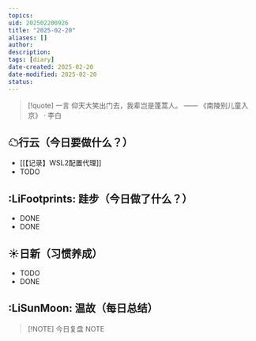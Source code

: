 ```yaml
---
topics: 
uid: 202502200926
title: "2025-02-20"
aliases: []
author: 
description: 
tags: [diary]
date-created: 2025-02-20
date-modified: 2025-02-20
status: 
---
```


> [!quote] 一言
 仰天大笑出门去，我辈岂是蓬蒿人。 —— 《南陵别儿童入京》 · 李白

## ☁行云（今日要做什么？）

- [[【记录】WSL2配置代理]]
- TODO

## :LiFootprints: 跬步（今日做了什么？）

- DONE
- DONE

## ☀日新（习惯养成）

- TODO
- DONE

## :LiSunMoon: 温故（每日总结）

> [!NOTE] 今日复盘
> NOTE
